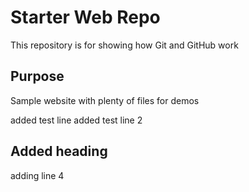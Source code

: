# Starter Web Repo

This repository is for showing how Git and GitHub work

## Purpose

Sample website with plenty of files for demos

added test line
added test line 2

## Added heading
adding line 4

